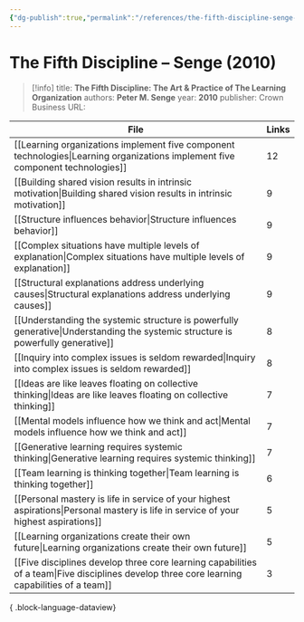 ```yaml
---
{"dg-publish":true,"permalink":"/references/the-fifth-discipline-senge-2010/"}
---
```



# The Fifth Discipline – Senge (2010)

> [!info]
> title: **The Fifth Discipline: The Art & Practice of The Learning Organization**
> authors: **Peter M. Senge**
> year: **2010**
> publisher: Crown Business
> URL: 



| File                                                                                                                                            | Links |
| ----------------------------------------------------------------------------------------------------------------------------------------------- | ----- |
| [[Learning organizations implement five component technologies\|Learning organizations implement five component technologies]]               | 12    |
| [[Building shared vision results in intrinsic motivation\|Building shared vision results in intrinsic motivation]]                           | 9     |
| [[Structure influences behavior\|Structure influences behavior]]                                                                             | 9     |
| [[Complex situations have multiple levels of explanation\|Complex situations have multiple levels of explanation]]                           | 9     |
| [[Structural explanations address underlying causes\|Structural explanations address underlying causes]]                                     | 9     |
| [[Understanding the systemic structure is powerfully generative\|Understanding the systemic structure is powerfully generative]]             | 8     |
| [[Inquiry into complex issues is seldom rewarded\|Inquiry into complex issues is seldom rewarded]]                                           | 8     |
| [[Ideas are like leaves floating on collective thinking\|Ideas are like leaves floating on collective thinking]]                             | 7     |
| [[Mental models influence how we think and act\|Mental models influence how we think and act]]                                               | 7     |
| [[Generative learning requires systemic thinking\|Generative learning requires systemic thinking]]                                           | 7     |
| [[Team learning is thinking together\|Team learning is thinking together]]                                                                   | 6     |
| [[Personal mastery is life in service of your highest aspirations\|Personal mastery is life in service of your highest aspirations]]         | 5     |
| [[Learning organizations create their own future\|Learning organizations create their own future]]                                           | 5     |
| [[Five disciplines develop three core learning capabilities of a team\|Five disciplines develop three core learning capabilities of a team]] | 3     |

{ .block-language-dataview}
